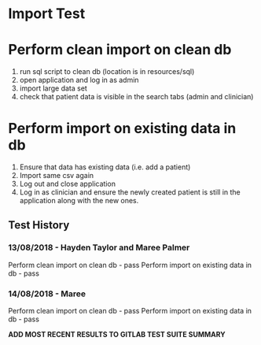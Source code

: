 # Import Test

# Perform clean import on clean db
1. run sql script to clean db (location is in resources/sql)
2. open application and log in as admin
3. import large data set
4. check that patient data is visible in the search tabs (admin and clinician)

# Perform import on existing data in db
1. Ensure that data has existing data (i.e. add a patient)
2. Import same csv again
3. Log out and close application
4. Log in as clinician and ensure the newly created patient is still in the application
along with the new ones.

## Test History
### 13/08/2018 - Hayden Taylor and Maree Palmer
Perform clean import on clean db - pass
Perform import on existing data in db - pass

### 14/08/2018 - Maree
Perform clean import on clean db - pass
Perform import on existing data in db - pass

**ADD MOST RECENT RESULTS TO GITLAB TEST SUITE SUMMARY**

